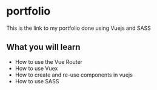 # portfolio
This is the link to my portfolio done using Vuejs and SASS

## What you will learn
- How to use the Vue Router
- How to use Vuex 
- How to create and re-use components in vuejs
- How to use SASS
